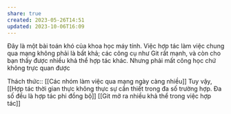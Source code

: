 ```yaml
---
share: true
created: 2023-05-26T14:51
updated: 2023-10-06T16:09
---
```

Đây là một bài toán khó của khoa học máy tính. Việc hợp tác làm việc chung qua mạng không phải là bất khả; các công cụ như Git rất mạnh, và còn cho bạn thấy được nhiều khả thể hợp tác khác. Nhưng phải mất công học chứ không trực quan được

Thách thức:: [[Các nhóm làm việc qua mạng ngày càng nhiều]]
Tuy vậy, [[Hợp tác thời gian thực không thực sự cần thiết trong đa số trường hợp. Đa số đều là hợp tác phi đồng bộ]] 
[[Git mở ra nhiều khả thể trong việc hợp tác]]

